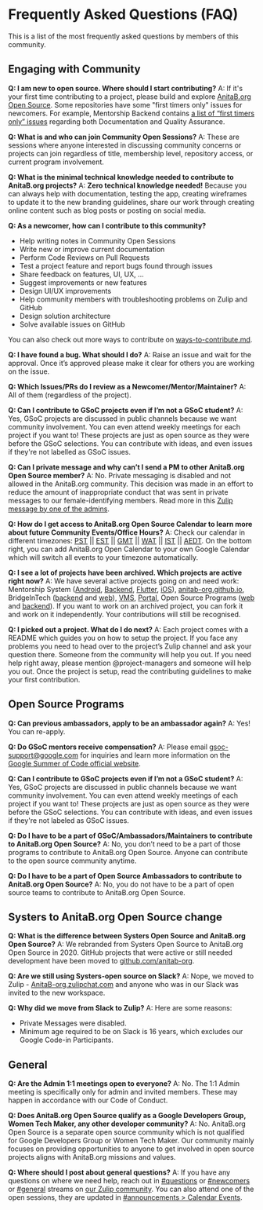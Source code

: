 # Frequently Asked Questions (FAQ)

This is a list of the most frequently asked questions by members of this community.

## Engaging with Community

**Q: I am new to open source. Where should I start contributing?**
A: If it's your first time contributing to a project, please build and explore [AnitaB.org Open Source](https://github.com/anitab-org). Some repositories have some "first timers only" issues for newcomers. For example, Mentorship Backend contains [a list of “first timers only” issues](https://github.com/anitab-org/mentorship-backend/issues?q=is%3Aissue+is%3Aopen+label%3A%22First+Timers+Only%22) regarding both Documentation and Quality Assurance.

**Q: What is and who can join Community Open Sessions?**
A: These are sessions where anyone interested in discussing community concerns or projects can join regardless of title, membership level, repository access, or current program involvement.

**Q: What is the minimal technical knowledge needed to contribute to AnitaB.org projects?**
A: **Zero technical knowledge needed!** Because you can always help with documentation, testing the app, creating wireframes to update it to the new branding guidelines, share our work through creating online content such as blog posts or posting on social media.

**Q: As a newcomer, how can I contribute to this community?**
- Help writing notes in Community Open Sessions
- Write new or improve current documentation
- Perform Code Reviews on Pull Requests
- Test a project feature and report bugs found through issues
- Share feedback on features, UI, UX, …
- Suggest improvements or new features
- Design UI/UX improvements
- Help community members with troubleshooting problems on Zulip and GitHub
- Design solution architecture
- Solve available issues on GitHub

You can also check out more ways to contribute on [ways-to-contribute.md](/ways-to-contribute.md).

**Q: I have found a bug. What should I do?**
A: Raise an issue and wait for the approval. Once it’s approved please make it clear for others you are working on the issue.

**Q: Which Issues/PRs do I review as a Newcomer/Mentor/Maintainer?**
A: All of them (regardless of the project).

**Q: Can I contribute to GSoC projects even if I’m not a GSoC student?**
A: Yes, GSoC projects are discussed in public channels because we want community involvement. You can even attend weekly meetings for each project if you want to! These projects are just as open source as they were before the GSoC selections. You can contribute with ideas, and even issues if they're not labelled as GSoC issues.

**Q: Can I private message and why can’t I send a PM to other AnitaB.org Open Source member?**
A: No. Private messaging is disabled and not allowed in the AnitaB.org community. This decision was made in an effort to reduce the amount of inappropriate conduct that was sent in private messages to our female-identifying members. Read more in this [Zulip message by one of the admins](https://anitab-org.zulipchat.com/#narrow/stream/213491-announcements/topic/Code.20of.20Conduct/near/193115029).

**Q: How do I get access to AnitaB.org Open Source Calendar to learn more about future Community Events/Office Hours?**
A: Check our calendar in different timezones: [PST](https://calendar.google.com/calendar/embed?src=sh10tv3mtfve62somg9nngp9tg%40group.calendar.google.com&ctz=America/Los_Angeles) || [EST](https://calendar.google.com/calendar/embed?src=sh10tv3mtfve62somg9nngp9tg%40group.calendar.google.com&ctz=America/New_York) || [GMT](https://calendar.google.com/calendar/embed?src=sh10tv3mtfve62somg9nngp9tg%40group.calendar.google.com&ctz=GMT) || [WAT](https://calendar.google.com/calendar/embed?src=sh10tv3mtfve62somg9nngp9tg%40group.calendar.google.com&ctz=Africa/Lagos) || [IST](https://calendar.google.com/calendar/embed?src=sh10tv3mtfve62somg9nngp9tg%40group.calendar.google.com&ctz=Asia/Colombo) || [AEDT](https://calendar.google.com/calendar/embed?src=sh10tv3mtfve62somg9nngp9tg%40group.calendar.google.com&ctz=Australia/Sydney). On the bottom right, you can add AnitaB.org Open Calendar to your own Google Calendar which will switch all events to your timezone automatically.

**Q: I see a lot of projects have been archived. Which projects are active right now?**
A: We have several active projects going on and need work: Mentorship System ([Android](https://github.com/anitab-org/mentorship-android), [Backend](https://github.com/anitab-org/mentorship-backend), [Flutter](https://github.com/anitab-org/mentorship-flutter), [iOS](https://github.com/anitab-org/mentorship-ios)), [anitab-org.github.io](https://github.com/anitab-org/anitab-org.github.io), BridgeInTech ([backend](https://github.com/anitab-org/bridge-in-tech-backend) and [web](https://github.com/anitab-org/bridge-in-tech-web)), [VMS](https://github.com/anitab-org/vms), [Portal](https://github.com/anitab-org/portal), Open Source Programs ([web](https://github.com/anitab-org/open-source-programs-web) and [backend](https://github.com/anitab-org/open-source-programs-backend)). If you want to work on an archived project, you can fork it and work on it independently. Your contributions will still be recognised. 

**Q: I picked out a project. What do I do next?**
A: Each project comes with a README which guides you on how to setup the project. If you face any problems you need to head over to the project’s Zulip channel and ask your question there. Someone from the community will help you out. If you need help right away, please mention @project-managers and someone will help you out. Once the project is setup, read the contributing guidelines to make your first contribution.

## Open Source Programs

**Q: Can previous ambassadors, apply to be an ambassador again?**
A: Yes! You can re-apply.

**Q: Do GSoC mentors receive compensation?**
A: Please email gsoc-support@google.com for inquiries and learn more information on the [Google Summer of Code official website](https://summerofcode.withgoogle.com/).

**Q: Can I contribute to GSoC projects even if I’m not a GSoC student?**
A: Yes, GSoC projects are discussed in public channels because we want community involvement. You can even attend weekly meetings of each project if you want to! These projects are just as open source as they were before the GSoC selections. You can contribute with ideas, and even issues if they're not labeled as GSoC issues.

**Q: Do I have to be a part of GSoC/Ambassadors/Maintainers to contribute to AnitaB.org Open Source?**
A: No, you don’t need to be a part of those programs to contribute to AnitaB.org Open Source. Anyone can contribute to the open source community anytime.

**Q: Do I have to be a part of Open Source Ambassadors to contribute to AnitaB.org Open Source?**
A: No, you do not have to be a part of open source teams to contribute to AnitaB.org Open Source.

## Systers to AnitaB.org Open Source change

**Q: What is the difference between Systers Open Source and AnitaB.org Open Source?**
A: We rebranded from Systers Open Source to AnitaB.org Open Source in 2020. GitHub projects that were active or still needed development have been moved to [github.com/anitab-org](http://github.com/anitab-org). 

**Q: Are we still using Systers-open source on Slack?**
A: Nope, we moved to Zulip - [AnitaB-org.zulipchat.com](https://anitab-org.zulipchat.com/) and anyone who was in our Slack was invited to the new workspace.

**Q: Why did we move from Slack to Zulip?**
A: Here are some reasons:
- Private Messages were disabled.
- Minimum age required to be on Slack is 16 years, which excludes our Google Code-in Participants.

## General 

**Q: Are the Admin 1:1 meetings open to everyone?**
A: No. The 1:1 Admin meeting is specifically only for admin and invited members. These may happen in accordance with our Code of Conduct.

**Q: Does AnitaB.org Open Source qualify as a Google Developers Group, Women Tech Maker, any other developer community?**
A: No. AnitaB.org Open Source is a separate open source community which is not qualified for Google Developers Group or Women Tech Maker. Our community mainly focuses on providing opportunities to anyone to get involved in open source projects aligns with AnitaB.org missions and values.

**Q: Where should I post about general questions?**
A: If you have any questions on where we need help, reach out in [#questions](https://anitab-org.zulipchat.com/#narrow/stream/223070-questions) or [#newcomers](https://anitab-org.zulipchat.com/#narrow/stream/223071-newcomers)  or [#general](https://anitab-org.zulipchat.com/#narrow/stream/212722-general) streams on [our Zulip community](https://anitab-org.zulipchat.com). You can also attend one of the open sessions, they are updated in [#announcements > Calendar Events](https://anitab-org.zulipchat.com/#narrow/stream/213491-announcements/topic/Calendar.20Events).
